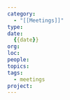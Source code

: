 ```yaml
---
category:
  - "[[Meetings]]"
type: 
date:
  {{date}}
org: 
loc: 
people: 
topics: 
tags:
  - meetings
project:
---
```

